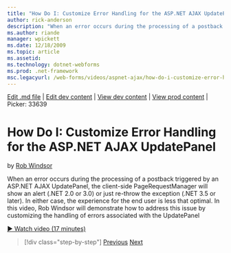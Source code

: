 ```yaml
---
title: "How Do I: Customize Error Handling for the ASP.NET AJAX UpdatePanel | Microsoft Docs"
author: rick-anderson
description: "When an error occurs during the processing of a postback triggered by an ASP.NET AJAX UpdatePanel, the client-side PageRequestManager will show an alert (.NE..."
ms.author: riande
manager: wpickett
ms.date: 12/18/2009
ms.topic: article
ms.assetid: 
ms.technology: dotnet-webforms
ms.prod: .net-framework
msc.legacyurl: /web-forms/videos/aspnet-ajax/how-do-i-customize-error-handling-for-the-aspnet-ajax-updatepanel
---
```

[Edit .md file](C:\Projects\msc\dev\Msc.Www\Web.ASP\App_Data\github\web-forms\videos\aspnet-ajax\how-do-i-customize-error-handling-for-the-aspnet-ajax-updatepanel.md) | [Edit dev content](http://www.aspdev.net/umbraco#/content/content/edit/26616) | [View dev content](http://docs.aspdev.net/tutorials/web-forms/videos/aspnet-ajax/how-do-i-customize-error-handling-for-the-aspnet-ajax-updatepanel.html) | [View prod content](http://www.asp.net/web-forms/videos/aspnet-ajax/how-do-i-customize-error-handling-for-the-aspnet-ajax-updatepanel) | Picker: 33639

How Do I: Customize Error Handling for the ASP.NET AJAX UpdatePanel
====================
by [Rob Windsor](https://twitter.com/robwindsor)

When an error occurs during the processing of a postback triggered by an ASP.NET AJAX UpdatePanel, the client-side PageRequestManager will show an alert (.NET 2.0 or 3.0) or just re-throw the exception (.NET 3.5 or later). In either case, the experience for the end user is less that optimal. In this video, Rob Windsor will demonstrate how to address this issue by customizing the handling of errors associated with the UpdatePanel

[&#9654; Watch video (17 minutes)](https://channel9.msdn.com/Blogs/ASP-NET-Site-Videos/how-do-i-customize-error-handling-for-the-aspnet-ajax-updatepanel)

>[!div class="step-by-step"] [Previous](set-up-your-development-environment-for-aspnet-20.md) [Next](how-do-i-use-aspnet-ajax-client-templates.md)
